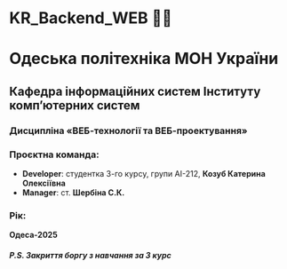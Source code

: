# KR_Backend_WEB 👩‍💻

# Одеська політехніка МОН України
## Кафедра інформаційних систем Інституту комп’ютерних систем
### Дисципліна «ВЕБ-технології та ВЕБ-проектування»

### Проєктна команда:
- **Developer**: студентка 3-го курсу, групи АІ-212, **Козуб Катерина Олексіївна**
- **Manager**: ст. **Шербіна С.К.**



### Рік:
**Одеса-2025**


##### P.S. Закриття боргу з навчання за 3 курс
